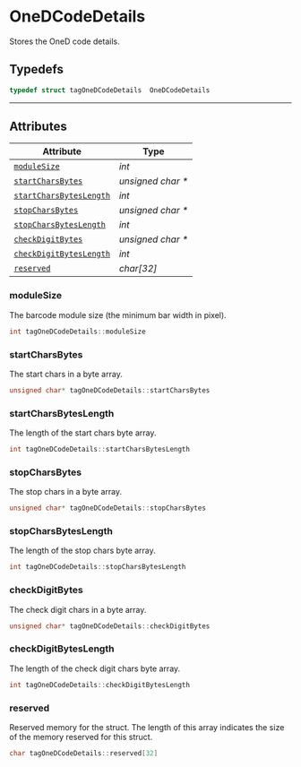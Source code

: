 # OneDCodeDetails
Stores the OneD code details.

## Typedefs

```cpp
typedef struct tagOneDCodeDetails  OneDCodeDetails
```  
  
---
  

## Attributes
  
| Attribute | Type |
|---------- | ---- |
| [`moduleSize`](#modulesize) | *int* |
| [`startCharsBytes`](#startcharsbytes) | *unsigned char \** |
| [`startCharsBytesLength`](#startcharsbyteslength) | *int* |
| [`stopCharsBytes`](#stopcharsbytes) | *unsigned char \** |
| [`stopCharsBytesLength`](#stopcharsbyteslength) | *int* |
| [`checkDigitBytes`](#checkdigitbytes) | *unsigned char \** |
| [`checkDigitBytesLength`](#checkdigitbyteslength) | *int* |
| [`reserved`](#reserved) | *char\[32\]* |


### moduleSize
The barcode module size (the minimum bar width in pixel).
```cpp
int tagOneDCodeDetails::moduleSize
```

### startCharsBytes
The start chars in a byte array.
```cpp
unsigned char* tagOneDCodeDetails::startCharsBytes
```

### startCharsBytesLength
The length of the start chars byte array.
```cpp
int tagOneDCodeDetails::startCharsBytesLength
```

### stopCharsBytes
The stop chars in a byte array.
```cpp
unsigned char* tagOneDCodeDetails::stopCharsBytes
```

### stopCharsBytesLength
The length of the stop chars byte array.
```cpp
int tagOneDCodeDetails::stopCharsBytesLength
```

### checkDigitBytes
The check digit chars in a byte array.
```cpp
unsigned char* tagOneDCodeDetails::checkDigitBytes
```

### checkDigitBytesLength
The length of the check digit chars byte array.
```cpp
int tagOneDCodeDetails::checkDigitBytesLength
```

### reserved
Reserved memory for the struct. The length of this array indicates the size of the memory reserved for this struct.
```cpp
char tagOneDCodeDetails::reserved[32]
```
